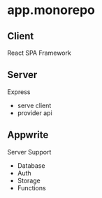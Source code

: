 # app.monorepo

## Client

React SPA Framework

## Server

Express

-   serve client
-   provider api

## Appwrite

Server Support

-   Database
-   Auth
-   Storage
-   Functions
